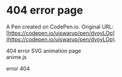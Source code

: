 # 404 error page

A Pen created on CodePen.io. Original URL: [https://codepen.io/uiswarup/pen/dyoyLOp](https://codepen.io/uiswarup/pen/dyoyLOp).

404 error SVG animation page  
anime.js

error 404